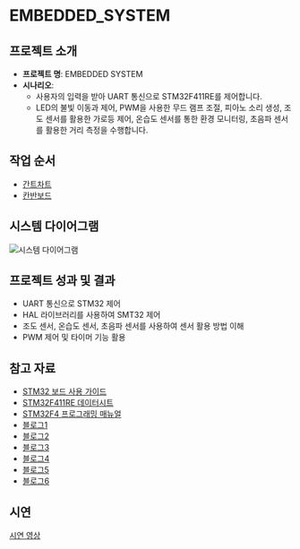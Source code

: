 # EMBEDDED_SYSTEM 

## 프로젝트 소개

- **프로젝트 명**: EMBEDDED SYSTEM
- **시나리오**:
    - 사용자의 입력을 받아 UART 통신으로 STM32F411RE를 제어합니다.
    - LED의 불빛 이동과 제어, PWM을 사용한 무드 램프 조절, 피아노 소리 생성, 조도 센서를 활용한 가로등 제어, 온습도 센서를 통한 환경 모니터링, 초음파 센서를 활용한 거리 측정을 수행합니다.

## 작업 순서

- [간트차트](https://www.notion.so/71d7fa2e5d9142a1ad09d9f46a654a54?pvs=21)
- [칸반보드](https://www.notion.so/a384b3ba1f08410594e076cec00b4e84?pvs=21)

## 시스템 다이어그램

![시스템 다이어그램](https://github.com/LeeGaYeun/EMBEDDED_SYSTEM/assets/149138767/9b87159f-1e8b-4e53-ad1c-3756e0f56088)

## 프로젝트 성과 및 결과

- UART 통신으로 STM32 제어
- HAL 라이브러리를 사용하여 SMT32 제어
- 조도 센서, 온습도 센서, 초음파 센서를 사용하여 센서 활용 방법 이해
- PWM 제어 및 타이머 기능 활용

## 참고 자료

- [STM32 보드 사용 가이드](https://prod-files-secure.s3.us-west-2.amazonaws.com/de458be3-9f2d-41fc-b9d0-2f0b628fafc9/b41bb7f3-907a-49a7-b656-a9ae137e862c/um1724-stm32-nucleo64-boards-mb1136-stmicroelectronics.pdf)
- [STM32F411RE 데이터시트](https://prod-files-secure.s3.us-west-2.amazonaws.com/de458be3-9f2d-41fc-b9d0-2f0b628fafc9/55ec39e8-6fa3-4d98-af85-fef33d5468d9/STM32F411RE.pdf)
- [STM32F4 프로그래밍 매뉴얼](https://prod-files-secure.s3.us-west-2.amazonaws.com/de458be3-9f2d-41fc-b9d0-2f0b628fafc9/b028b99f-7d74-43ca-bbe9-1fa097ab8900/STM32F4_ProgrammingManual.pdf)
- [블로그1](https://l0ve11.tistory.com/23)
- [블로그2](https://vuzwa.tistory.com/entry/STM32-10-HTS221-온습도-센서-제어하기B-L475E-IOT01A1-개발보드-활용하기)
- [블로그3](https://m.blog.naver.com/hwidong0102/221747102724)
- [블로그4](https://thewanderer.tistory.com/57)
- [블로그5](https://spokehouse.tistory.com/94)
- [블로그6](https://eteo.tistory.com/155)

## 시연

[시연 영상](https://youtu.be/AYq2rPmM5Vk)
